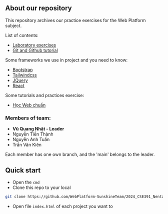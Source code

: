 ## About our repository
This repository archives our practice exercises for the Web Platform subject.

List of contents:
- [Laboratory exercises](/Laboratory/)
- [Git and Github tutorial](/Git-and-Github/)

Some frameworks we use in project and you need to know:
- [Bootstrap](https://getbootstrap.com/)
- [Tailwindcss](https://tailwindcss.com/)
- [JQuery](https://jquery.com/)
- [React](https://react.dev/)

Some tutorials and practices exercise:
- [Học Web chuẩn](https://hocwebchuan.com/)

### Members of team:
- **Vũ Quang Nhật - Leader**
- Nguyễn Tiến Thành
- Nguyễn Anh Tuấn
- Trần Văn Kiên

Each member has one own branch, and the 'main' belongs to the leader.

## Quick start
- Open the `cmd`
- Clone this repo to your local
```bash
git clone https://github.com/WebPlatform-SunshineTeam/2024_CSE391_NentangWeb.git
```
- Open file `index.html` of each project you want to
